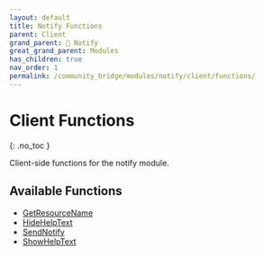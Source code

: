 ```yaml
---
layout: default
title: Notify Functions
parent: Client
grand_parent: 🔔 Notify
great_grand_parent: Modules
has_children: true
nav_order: 1
permalink: /community_bridge/modules/notify/client/functions/
---
```


# Client Functions
{: .no_toc }

Client-side functions for the notify module.

## Available Functions

- [GetResourceName](GetResourceName)
- [HideHelpText](HideHelpText)
- [SendNotify](SendNotify)
- [ShowHelpText](ShowHelpText)
